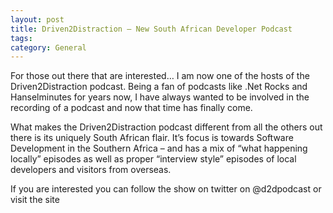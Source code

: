 ```yaml
---
layout: post
title: Driven2Distraction – New South African Developer Podcast
tags: 
category: General
--- 
```

For those out there that are interested… I am now one of the hosts of the Driven2Distraction podcast. Being a fan of podcasts like .Net Rocks and Hanselminutes for years now, I have always wanted to be involved in the recording of a podcast and now that time has finally come.

What makes the Driven2Distraction podcast different from all the others out there is its uniquely South African flair. It’s focus is towards Software Development in the Southern Africa – and has a mix of “what happening locally” episodes as well as proper “interview style” episodes of local developers and visitors from overseas.

If you are interested you can follow the show on twitter on @d2dpodcast or visit the site
